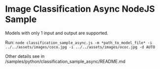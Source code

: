 # Image Classification Async NodeJS Sample

Models with only 1 input and output are supported.

Run:
`node classification_sample_async.js -m *path_to_model_file* -i ../../assets/images/coco.jpg -i ../../assets/images/ococ.jpg -d AUTO`

Other details see in /samples/python/classification_sample_async/README.md
